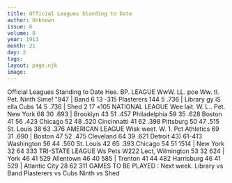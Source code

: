 ```yaml
---
title: Official Leagues Standing to Date
author: Unknown
issue: 6
volume: 8
year: 1913
month: 21
day: 2
tags:
layout: page.njk
image:
---
```

Official Leagues Standing to Date   Hee. BP. LEAGUE WwW. LL. poe Ww. tl. Pet. Ninth Sime! "947 | Band 6 13 -315 Plasterers 144 5 .736 | Library gy iS ella Cubs 14 5 .736 | Shed 2 17 «105 NATIONAL LEAGUE Wee lait. W. L.. Pet. New York 68 30 .693 | Brooklyn 43 51 .457 Philadelphia 59 35 .628 Boston 41 56 .423 Chicago 52 48 .520 Cincinnatti 41 62 .398 Pittsburg 50 47 .515 St. Louis 38 63 .376 AMERICAN LEAGUE Wisk weet. W. 1. Pct Athletics 69 31 .690 | Boston 47 52 .475 Cleveland 64 39 .621 Detroit 43) 61-413 Washington 56 44 .560 St. Louis 42 65 .393 Chicago 54 51 1514 | New York 32 64 333 TRI-STATE LEAGUE Ws Pets W222 Lect, Wilmington 53 32 624 | York 46 41 529 Allentown 46 40 585 | Trenton 41 44 482 Harrisburg 46 41 529 | Atlantic City 28 62 311 GAMES TO BE PLAYED : Next week. Library vs Band Plasterers vs Cubs Ninth vs Shed 




